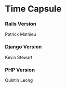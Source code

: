 Time Capsule
============

### Rails Version
Patrick Mathieu

### Django Version
Kevin Stewart

### PHP Version
Quintin Leong
